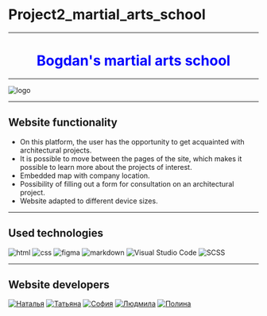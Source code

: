 # Project2_martial_arts_school
 ---

<h1 align="center" style="color:blue">Bogdan's martial arts school</h1>

---

![logo](assets/img/readme_logo.png)

---

## Website functionality

- On this platform, the user has the opportunity to get acquainted with architectural projects.
- It is possible to move between the pages of the site, which makes it possible to learn more about the projects of interest.
- Embedded map with company location.
- Possibility of filling out a form for consultation on an architectural project.
- Website adapted to different device sizes.

---


## Used technologies

![html](https://img.shields.io/badge/html5-%23E34F26.svg?style=for-the-badge&logo=html5&logoColor=white)
![css](https://img.shields.io/badge/CSS3-1572B6?style=for-the-badge&logo=css3&logoColor=white)
![figma](https://img.shields.io/badge/Figma-F24E1E?style=for-the-badge&logo=figma&logoColor=white)
![markdown](https://img.shields.io/badge/Markdown-000000?style=for-the-badge&logo=markdown&logoColor=white)
![Visual Studio Code](https://img.shields.io/badge/Visual%20Studio%20Code-0078d7.svg?style=for-the-badge&logo=visual-studio-code&logoColor=white)
![SCSS](https://img.shields.io/badge/SCSS-hotpink.svg?style=for-the-badge&logo=SCSS&logoColor=white)

---

## Website developers

[![Наталья](https://img.shields.io/badge/-Natalya-black?style=for-the-badge&logo=github&logoColor=white)](https://github.com/NatiKozy)
[![Татьяна](https://img.shields.io/badge/-Tatiana-black?style=for-the-badge&logo=github&logoColor=white)](https://github.com/AndromedaST)
[![София](https://img.shields.io/badge/-Sofiya-black?style=for-the-badge&logo=github&logoColor=white)](https://github.com/Sofiyarr)
[![Людмила](https://img.shields.io/badge/-Ludmila-black?style=for-the-badge&logo=github&logoColor=white)](https://github.com/Shenfeldt84)
[![Полина](https://img.shields.io/badge/-Polina-black?style=for-the-badge&logo=github&logoColor=white)](https://github.com/polinearkchv)
